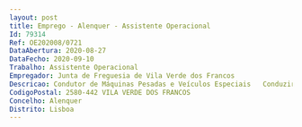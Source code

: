 ```yaml
--- 
layout: post
title: Emprego - Alenquer - Assistente Operacional
Id: 79314
Ref: OE202008/0721
DataAbertura: 2020-08-27
DataFecho: 2020-09-10
Trabalho: Assistente Operacional
Empregador: Junta de Freguesia de Vila Verde dos Francos
Descricao: Condutor de Máquinas Pesadas e Veículos Especiais   Conduzir as viaturas da freguesia, máquinas de movimentação de terras, gruas ou veículos destinados à limpeza urbana ou recolha de lixo  manobrar sistemas hidráulicos ou mecânicos complementares das viaturas  zelar pela conservação e limpeza das viaturas  verificar diariamente os níveis de óleo e água  comunicar as ocorrências anormais detetadas nas viaturas. A condução das máquinas e viaturas está dependente da habilitação legal de condução.
CodigoPostal: 2580-442 VILA VERDE DOS FRANCOS
Concelho: Alenquer
Distrito: Lisboa
--- 
```

